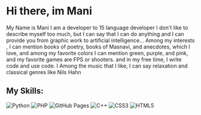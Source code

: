 # Hi there, im Mani


My Name is Mani I am a developer to 15 language developer I don't like to describe myself too much, but I can say that I can do anything and I can provide you from graphic work to artificial intelligence...
Among my interests , I can mention books of poetry, books of Masnavi, and anecdotes, which I love, and among my favorite colors I can mention green, purple, and pink, and my favorite games are FPS or shooters.
and in my free time, I write code and use code.
I Among the music that I like, I can say relaxation and classical genres like Nils Hahn 


## My Skills:

![Python](https://camo.githubusercontent.com/1abcbd40993eed719d75980c55c6cb8f8cce9ea2ccdcdc4299897df795f25b12/68747470733a2f2f696d672e736869656c64732e696f2f62616467652f707974686f6e2d3932366534303f7374796c653d666f722d7468652d6261646765266c6f676f3d707974686f6e266c6f676f436f6c6f723d626c61636b)
![PHP](https://camo.githubusercontent.com/acc7a8607fb81c09185f24f72062f6cd3edf8b526b7467514b13edb01729911f/68747470733a2f2f696d672e736869656c64732e696f2f62616467652f7068702d2532333932366534302e7376673f7374796c653d666f722d7468652d6261646765266c6f676f3d706870266c6f676f436f6c6f723d626c61636b)
![GitHub Pages](https://camo.githubusercontent.com/bf67ff30999c71a7f9c2e8850ddd2c2d5085ac45c96da49ff0aeac5ad3fc5efc/68747470733a2f2f696d672e736869656c64732e696f2f62616467652f67697468756225323070616765732d3932366534303f7374796c653d666f722d7468652d6261646765266c6f676f3d676974687562266c6f676f436f6c6f723d626c61636b)
![C++](https://camo.githubusercontent.com/d21999ab634cdc5981aa6116de56ac7255a9157fdcde886acaccf9efc156c827/68747470733a2f2f696d672e736869656c64732e696f2f62616467652f632b2b2d2532333932366534302e7376673f7374796c653d666f722d7468652d6261646765266c6f676f3d63253242253242266c6f676f436f6c6f723d626c61636b)
![CSS3](https://camo.githubusercontent.com/8c05e1906cf97284d62671e6ca46b131cb03223326073b9f6b4b29041f76ccc3/68747470733a2f2f696d672e736869656c64732e696f2f62616467652f637373332d2532333932366534302e7376673f7374796c653d666f722d7468652d6261646765266c6f676f3d63737333266c6f676f436f6c6f723d626c61636b)
![HTML5](https://img.shields.io/badge/html5-%23926E40.svg?style=for-the-badge&logo=html5&logoColor=black)



